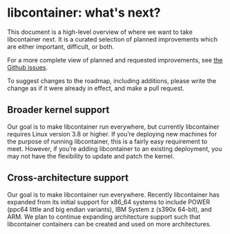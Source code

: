# libcontainer: what's next?

This document is a high-level overview of where we want to take libcontainer next.
It is a curated selection of planned improvements which are either important, difficult, or both.

For a more complete view of planned and requested improvements, see [the Github issues](https://github.com/nicle-lin/dockerV1.2.0/libcontainer/issues).

To suggest changes to the roadmap, including additions, please write the change as if it were already in effect, and make a pull request.

## Broader kernel support

Our goal is to make libcontainer run everywhere, but currently libcontainer requires Linux version 3.8 or higher. If you’re deploying new machines for the purpose of running libcontainer, this is a fairly easy requirement to meet. However, if you’re adding libcontainer to an existing deployment, you may not have the flexibility to update and patch the kernel.

## Cross-architecture support

Our goal is to make libcontainer run everywhere. Recently libcontainer has
expanded from its initial support for x86_64 systems to include POWER (ppc64
little and big endian variants), IBM System z (s390x 64-bit), and ARM. We plan
to continue expanding architecture support such that libcontainer containers
can be created and used on more architectures.

